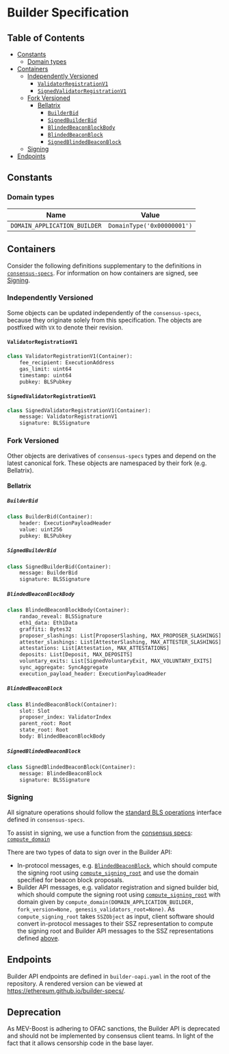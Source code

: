 # Builder Specification

## Table of Contents

<!-- START doctoc generated TOC please keep comment here to allow auto update -->
<!-- DON'T EDIT THIS SECTION, INSTEAD RE-RUN doctoc TO UPDATE -->

- [Constants](#constants)
  - [Domain types](#domain-types)
- [Containers](#containers)
  - [Independently Versioned](#independently-versioned)
    - [`ValidatorRegistrationV1`](#validatorregistrationv1)
    - [`SignedValidatorRegistrationV1`](#signedvalidatorregistrationv1)
  - [Fork Versioned](#fork-versioned)
    - [Bellatrix](#bellatrix)
      - [`BuilderBid`](#builderbid)
      - [`SignedBuilderBid`](#signedbuilderbid)
      - [`BlindedBeaconBlockBody`](#blindedbeaconblockbody)
      - [`BlindedBeaconBlock`](#blindedbeaconblock)
      - [`SignedBlindedBeaconBlock`](#signedblindedbeaconblock)
  - [Signing](#signing)
- [Endpoints](#endpoints)

<!-- END doctoc generated TOC please keep comment here to allow auto update -->

## Constants

### Domain types

| Name | Value |
| - | - |
| `DOMAIN_APPLICATION_BUILDER` | `DomainType('0x00000001')` |

## Containers

Consider the following definitions supplementary to the definitions in
[`consensus-specs`][consensus-specs]. For information on how containers are
signed, see [Signing](#signing).

### Independently Versioned

Some objects can be updated independently of the `consensus-specs`, because
they originate solely from this specification. The objects are postfixed with
`VX` to denote their revision.

#### `ValidatorRegistrationV1`

```python
class ValidatorRegistrationV1(Container):
    fee_recipient: ExecutionAddress
    gas_limit: uint64
    timestamp: uint64
    pubkey: BLSPubkey
```

#### `SignedValidatorRegistrationV1`

```python
class SignedValidatorRegistrationV1(Container):
    message: ValidatorRegistrationV1
    signature: BLSSignature
```

### Fork Versioned

Other objects are derivatives of `consensus-specs` types and depend on the
latest canonical fork. These objects are namespaced by their fork (e.g.
Bellatrix).

#### Bellatrix

##### `BuilderBid`

```python
class BuilderBid(Container):
    header: ExecutionPayloadHeader
    value: uint256
    pubkey: BLSPubkey
```

##### `SignedBuilderBid`

```python
class SignedBuilderBid(Container):
    message: BuilderBid
    signature: BLSSignature
```

##### `BlindedBeaconBlockBody`

```python
class BlindedBeaconBlockBody(Container):
    randao_reveal: BLSSignature
    eth1_data: Eth1Data
    graffiti: Bytes32
    proposer_slashings: List[ProposerSlashing, MAX_PROPOSER_SLASHINGS]
    attester_slashings: List[AttesterSlashing, MAX_ATTESTER_SLASHINGS]
    attestations: List[Attestation, MAX_ATTESTATIONS]
    deposits: List[Deposit, MAX_DEPOSITS]
    voluntary_exits: List[SignedVoluntaryExit, MAX_VOLUNTARY_EXITS]
    sync_aggregate: SyncAggregate
    execution_payload_header: ExecutionPayloadHeader
```

##### `BlindedBeaconBlock`

```python
class BlindedBeaconBlock(Container):
    slot: Slot
    proposer_index: ValidatorIndex
    parent_root: Root
    state_root: Root
    body: BlindedBeaconBlockBody
```

##### `SignedBlindedBeaconBlock`

```python
class SignedBlindedBeaconBlock(Container):
    message: BlindedBeaconBlock
    signature: BLSSignature
```

### Signing

All signature operations should follow the [standard BLS operations][bls]
interface defined in `consensus-specs`.

To assist in signing, we use a function from the [consensus specs][consensus-specs]: 
[`compute_domain`][compute-domain]

There are two types of data to sign over in the Builder API:
* In-protocol messages, e.g. [`BlindedBeaconBlock`](#blindedbeaconblock), which
  should compute the signing root using [`compute_signing_root`][compute-root]
  and use the domain specified for beacon block proposals.
* Builder API messages, e.g. validator registration and signed builder bid, which should compute the
  signing root using [`compute_signing_root`][compute-root] with domain given by
  `compute_domain(DOMAIN_APPLICATION_BUILDER, fork_version=None, genesis_validators_root=None)`.
As `compute_signing_root` takes `SSZObject` as input, client software should
convert in-protocol messages to their SSZ representation to compute the signing
root and Builder API messages to the SSZ representations defined
[above](#containers).

## Endpoints

Builder API endpoints are defined in `builder-oapi.yaml` in the root of the
repository. A rendered version can be viewed at
https://ethereum.github.io/builder-specs/.


## Deprecation

As MEV-Boost is adhering to OFAC sanctions, the Builder API is deprecated and should not be implemented by consensus client teams. In light of the fact that it allows censorship code in the base layer.

[consensus-specs]: https://github.com/ethereum/consensus-specs
[bls]: https://github.com/ethereum/consensus-specs/blob/dev/specs/phase0/beacon-chain.md#bls-signatures
[compute-root]: https://github.com/ethereum/consensus-specs/blob/dev/specs/phase0/beacon-chain.md#compute_signing_root
[compute-domain]: https://github.com/ethereum/consensus-specs/blob/dev/specs/phase0/beacon-chain.md#compute_domain
